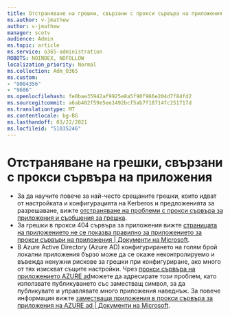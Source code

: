 ```yaml
---
title: Отстраняване на грешки, свързани с прокси сървъра на приложения
ms.author: v-jmathew
author: v-jmathew
manager: scotv
audience: Admin
ms.topic: article
ms.service: o365-administration
ROBOTS: NOINDEX, NOFOLLOW
localization_priority: Normal
ms.collection: Adm_O365
ms.custom:
- "9004356"
- "9686"
ms.openlocfilehash: fe0bae35942af9925e8a5f90f966e204d7f84fd2
ms.sourcegitcommit: a6ab402f59e5ee1492bcf5ab7f18714fc251717d
ms.translationtype: MT
ms.contentlocale: bg-BG
ms.lasthandoff: 03/22/2021
ms.locfileid: "51035246"
---
```

# <a name="troubleshoot-errors-related-to-application-proxy"></a>Отстраняване на грешки, свързани с прокси сървъра на приложения

- За да научите повече за най-често срещаните грешки, които идват от настройката и конфигурацията на Kerberos и предложенията за разрешаване, вижте [отстраняване на проблеми с прокси сървъра за приложения и съобщения за грешка](https://docs.microsoft.com/azure/active-directory/manage-apps/application-proxy-troubleshoot#kerberos-errors).
- За грешки в прокси 404 сървъра за приложения вижте [страницата на приложението не се показва правилно за приложението за прокси сървъри на приложения | Документи на Microsoft](https://docs.microsoft.com/azure/active-directory/manage-apps/application-proxy-page-appearance-broken-problem).
- В Azure Active Directory (Azure AD) конфигурирането на голям брой локални приложения бързо може да се окаже неконтролируемо и въвежда ненужни рискове за грешки при конфигуриране, ако много от тях изискват същите настройки. Чрез [прокси сървъра на приложението AZURE ad](https://docs.microsoft.com/azure/active-directory/manage-apps/application-proxy)можете да адресирате този проблем, като използвате публикуването със заместващ символ, за да публикувате и управлявате много приложения наведнъж. За повече информация вижте [заместващи приложения в прокси сървъра за приложения на AZURE ad | Документи на Microsoft](https://docs.microsoft.com/azure/active-directory/manage-apps/application-proxy-wildcard).
